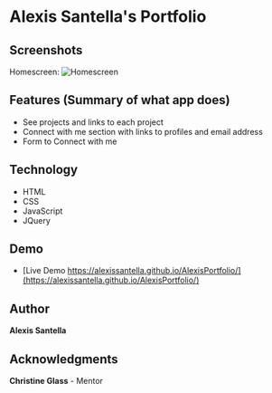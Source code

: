 # Alexis Santella's Portfolio

## Screenshots

Homescreen:
![Homescreen](Homescreen.png)

## Features (Summary of what app does)
* See projects and links to each project
* Connect with me section with links to profiles and email address
* Form to Connect with me

## Technology
* HTML
* CSS
* JavaScript
* JQuery

## Demo
- [Live Demo https://alexissantella.github.io/AlexisPortfolio/](https://alexissantella.github.io/AlexisPortfolio/)

## Author
**Alexis Santella**

## Acknowledgments
**Christine Glass** - Mentor
